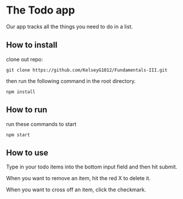 # The Todo app

Our app tracks all the things you need to do in a list.

## How to install
clone out repo:
```
git clone https://github.com/KelseyG1012/Fundamentals-III.git
```
then run the following command in the root directory.
```
npm install
```

## How to run

run these commands to start
```
npm start
```

## How to use

Type in your todo items into the bottom input field and then hit submit.

When you want to remove an item, hit the red X to delete it.

When you want to cross off an item, click the checkmark.